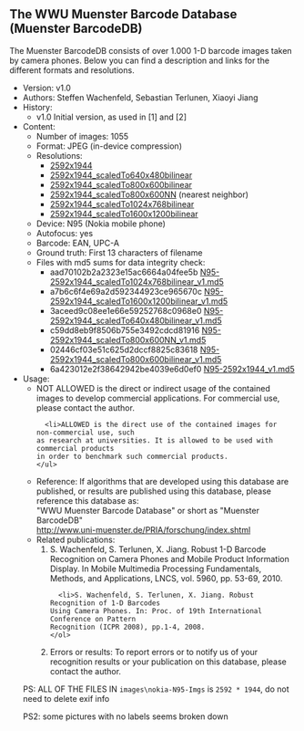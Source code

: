 <br><h2>The WWU Muenster Barcode Database (Muenster BarcodeDB)</h2>

The Muenster BarcodeDB consists of over 1.000 1-D barcode images taken by camera phones. Below you can find a description and links for the different formats and resolutions.

<ul>
  <li>Version: v1.0
  <li>Authors: Steffen Wachenfeld, Sebastian Terlunen, Xiaoyi Jiang
  <li>History:
    <ul><li>v1.0              Initial version, as used in [1] and [2]</ul>
  <li>Content:
    <ul>
      <li>Number of images: 1055
      <li>Format:           JPEG (in-device compression)
      <li>Resolutions:
	<ul>
	  <li><a href="N95-2592x1944_v1.zip" target="_blank">2592x1944</a>
	  <li><a href="N95-2592x1944_scaledTo640x480bilinear_v1.zip" target="_blank">2592x1944_scaledTo640x480bilinear</a>
	  <li><a href="N95-2592x1944_scaledTo800x600bilinear_v1.zip" target="_blank">2592x1944_scaledTo800x600bilinear</a>
	  <li><a href="N95-2592x1944_scaledTo800x600NN_v1.zip" target="_blank">2592x1944_scaledTo800x600NN</a> (nearest neighbor)
	  <li><a href="N95-2592x1944_scaledTo1024x768bilinear_v1.zip" target="_blank">2592x1944_scaledTo1024x768bilinear</a>
	  <li><a href="N95-2592x1944_scaledTo1600x1200bilinear_v1.zip" target="_blank">2592x1944_scaledTo1600x1200bilinear</a></li></ul>
      <li>Device:           N95 (Nokia mobile phone)
      <li>Autofocus:        yes
      <li>Barcode:          EAN, UPC-A
      <li>Ground truth:     First 13 characters of filename
      <li>Files with md5 sums for data integrity check:
	<ul>
	  <li>aad70102b2a2323e15ac6664a04fee5b <a href="N95-2592x1944_scaledTo1024x768bilinear_v1.md5">N95-2592x1944_scaledTo1024x768bilinear_v1.md5</a>
	  <li>a7b6c6f4e69a2d592344923ce965670c <a href="N95-2592x1944_scaledTo1600x1200bilinear_v1.md5">N95-2592x1944_scaledTo1600x1200bilinear_v1.md5</a>
	  <li>3aceed9c08ee1e66e59252768c0968e0 <a href="N95-2592x1944_scaledTo640x480bilinear_v1.md5">N95-2592x1944_scaledTo640x480bilinear_v1.md5</a>
	  <li>c59dd8eb9f8506b755e3492cdcd81916 <a href="N95-2592x1944_scaledTo800x600NN_v1.md5">N95-2592x1944_scaledTo800x600NN_v1.md5</a>
	  <li>02446cf03e51c625d2dccf8825c83618 <a href="N95-2592x1944_scaledTo800x600bilinear_v1.md5">N95-2592x1944_scaledTo800x600bilinear_v1.md5</a>
	  <li>6a423012e2f38642942be4039e6d0ef0 <a href="N95-2592x1944_v1.md5">N95-2592x1944_v1.md5</a>
	</ul>
    </ul>
  <li>Usage:
    <ul>
      <li>NOT ALLOWED is the direct or indirect usage of the contained images to develop
	commercial applications. For commercial use, please contact the author.
	
      <li>ALLOWED is the direct use of the contained images for non-commercial use, such
	as research at universities. It is allowed to be used with commercial products
	in order to benchmark such commercial products.
    </ul>
  <li>Reference:
    If algorithms that are developed using this database are published, or results
    are published using this database, please reference this database as:<br>
    "WWU Muenster Barcode Database" or short as "Muenster BarcodeDB"<br>
    <a href="http://www.uni-muenster.de/PRIA/forschung/index.shtml">http://www.uni-muenster.de/PRIA/forschung/index.shtml</a>
  <li>Related publications:
    <ol>
      <li>S. Wachenfeld, S. Terlunen, X. Jiang. Robust 1-D Barcode Recognition on
	Camera Phones and Mobile Product Information Display. In Mobile Multimedia
	Processing Fundamentals, Methods, and Applications, LNCS, vol. 5960,
	pp. 53-69, 2010.

      <li>S. Wachenfeld, S. Terlunen, X. Jiang. Robust Recognition of 1-D Barcodes
	Using Camera Phones. In: Proc. of 19th International Conference on Pattern
	Recognition (ICPR 2008), pp.1-4, 2008.
    </ol>
  <li>Errors or results: 
    To report errors or to notify us of your recognition results or your
    publication on this database, please contact the author.
</ul>

PS: ALL OF THE FILES IN `images\nokia-N95-Imgs` is `2592 * 1944`, do not need to delete exif info

PS2: some pictures with no labels seems broken down
